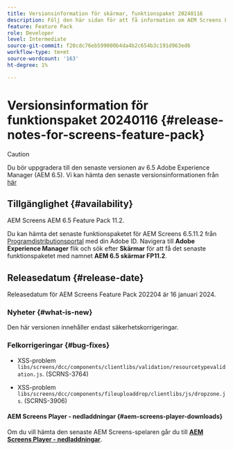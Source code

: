 ```yaml
---
title: Versionsinformation för skärmar, funktionspaket 20240116
description: Följ den här sidan för att få information om AEM Screens Feature Pack 2024016 släppt den 16 januari 2024.
feature: Feature Pack
role: Developer
level: Intermediate
source-git-commit: f20cdc76eb599000b4da4b2c654b3c191d963ed6
workflow-type: tm+mt
source-wordcount: '163'
ht-degree: 1%

---
```


# Versionsinformation för funktionspaket 20240116 {#release-notes-for-screens-feature-pack}

>[!CAUTION]
>Du bör uppgradera till den senaste versionen av 6.5 Adobe Experience Manager (AEM 6.5). Vi kan hämta den senaste versionsinformationen från [här](https://experienceleague.adobe.com/docs/experience-manager-65/content/release-notes/release-notes.html?lang=en)

## Tillgänglighet {#availability}

AEM Screens AEM 6.5 Feature Pack 11.2.

Du kan hämta det senaste funktionspaketet för AEM Screens 6.5.11.2 från [Programdistributionsportal](https://experience.adobe.com/#/downloads/content/software-distribution/en/aem.html) med din Adobe ID. Navigera till **Adobe Experience Manager** flik och sök efter **Skärmar** för att få det senaste funktionspaketet med namnet **AEM 6.5 skärmar FP11.2**.

## Releasedatum {#release-date}

Releasedatum för AEM Screens Feature Pack 202204 är 16 januari 2024.

### Nyheter {#what-is-new}

Den här versionen innehåller endast säkerhetskorrigeringar.

### Felkorrigeringar {#bug-fixes}

* XSS-problem `libs/screens/dcc/components/clientlibs/validation/resourcetypevalidation.js`. (SCRNS-3764)

* XSS-problem `libs/screens/dcc/components/fileuploaddrop/clientlibs/js/dropzone.js`. (SCRNS-3906)

#### AEM Screens Player - nedladdningar  {#aem-screens-player-downloads}

Om du vill hämta den senaste AEM Screens-spelaren går du till **[AEM Screens Player - nedladdningar](https://download.macromedia.com/screens/index.html)**.
